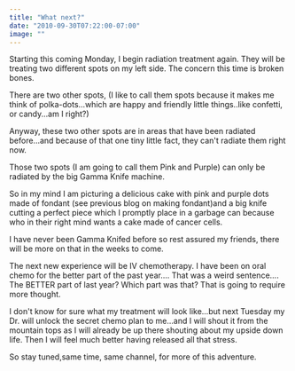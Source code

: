 ```yaml
---
title: "What next?"
date: "2010-09-30T07:22:00-07:00"
image: ""
---
```


Starting this coming Monday, I begin radiation treatment again. They will be treating two different spots on my left side. The concern this time is broken bones.

There are two other spots, (I like to call them spots because it makes me think of polka-dots...which are happy and friendly little things..like confetti, or candy...am I right?)

Anyway, these two other spots are in areas that have been radiated before...and because of that one tiny little fact, they can't radiate them right now.

Those two spots (I am going to call them Pink and Purple) can only be radiated by the big Gamma Knife machine.
 
So in my mind I am picturing a delicious cake with pink and purple dots made of fondant (see previous blog on making fondant)and a big knife cutting a perfect piece which I promptly place in a garbage can because who in their right mind wants a cake made of cancer cells.

I have never been Gamma Knifed before so rest assured my friends, there will be more on that in the weeks to come. 

The next new experience will be IV chemotherapy. I have been on oral chemo for the better part of the past year.... That was a weird sentence.... The BETTER part of last year? Which part was that? That is going to require more thought.

I don't know for sure what my treatment will look like...but next Tuesday my Dr. will unlock the secret chemo plan to me...and I will shout it from the mountain tops as I will already be up there shouting about my upside down life. Then I will feel much better having released all that stress. 

So stay tuned,same time, same channel, for more of this adventure.